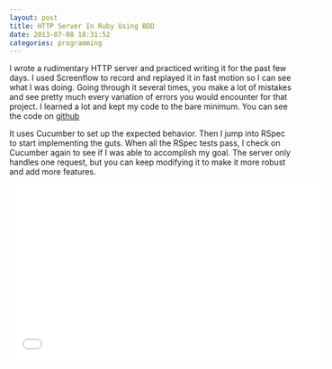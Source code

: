 ```yaml
---
layout: post
title: HTTP Server In Ruby Using BDD
date: 2013-07-08 18:31:52
categories: programming
---
```

I wrote a rudimentary HTTP server and practiced writing it for the past few
days.  I used Screenflow to record and replayed it in fast motion so I can see
what I was doing.  Going through it several times, you make a lot of mistakes
and see pretty much every variation of errors you would encounter for that
project.  I learned a lot and kept my code to the bare minimum.  You can see
the code on [github](https://github.com/chongkim/httpd-ruby-bdd)

It uses Cucumber to set up the expected behavior.  Then I jump into RSpec to
start implementing the guts.  When all the RSpec tests pass, I check on
Cucumber again to see if I was able to accomplish my goal.  The server only
handles one request, but you can keep modifying it to make it more robust and
add more features.

<iframe width="560" height="315" src="//www.youtube.com/embed/OsrV5MOBkUI?rel=0" frameborder="0" allowfullscreen></iframe>
